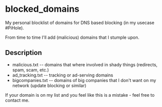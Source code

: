 # blocked_domains
My personal blocklist of domains for DNS based blocking (in my usecase #PiHole).

From time to time I'll add (malicious) domains that I stumple upon.

## Description

- malicious.txt -- domains that where involved in shady things (redirects, spam, scam, etc.)
- ad_tracking.txt -- tracking or ad-serving domains
- bigcompanies.txt -- domains of big companies that I don't want on my network (update blocking or similar)

If your domain is on my list and you feel like this is a mistake - feel free to contact me.

